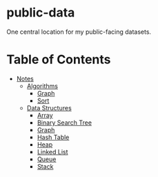 # public-data
One central location for my public-facing datasets. 

# Table of Contents
- [Notes](/notes)
  - [Algorithms](/notes/algorithms)
    - [Graph](/notes/algorithms/graph.md)
    - [Sort](/notes/algorithms/sort.md)
  - [Data Structures](/notes/data-structures)
    - [Array](/notes/data-structures.md#array)
    - [Binary Search Tree](/notes/data-structures.md#binary-search-tree)
    - [Graph](/notes/data-structures.md#graph)
    - [Hash Table](/notes/data-structures.md#hash-table)
    - [Heap](/notes/data-structures.md#heap)
    - [Linked List](/notes/data-structures.md#linked-list)
    - [Queue](/notes/data-structures.md#queue)
    - [Stack](/notes/data-structures.md#stack)
  <!-- - [Math](/notes/math)
    - [Number Theory](/notes/math/number-theory.md)
  - [Operating Systems](/notes/operating-systems)
    - [Linux](/notes/operating-systems/Linux.md)
  - [Programming Languages](/notes/programming-languages)
    - [C](/notes/programming-languages/c.md)
    - [C++](/notes/programming-languages/c++.md)
    - [Python](/notes/programming-languages/python.md) -->
